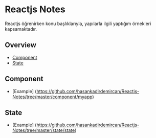 # Reactjs Notes
Reactjs öğrenirken konu başlıklarıyla, yapılarla ilgili yaptığım örnekleri kapsamaktadır.


## Overview

- [Component](#component)
- [State](#state)

## Component
- [Example] (https://github.com/hasankadirdemircan/Reactjs-Notes/tree/master/component/myapp)

## State
- [Example] (https://github.com/hasankadirdemircan/Reactjs-Notes/tree/master/state/state)
